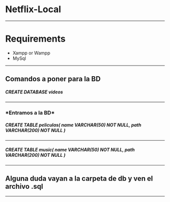 <h1>Netflix-Local</h1>
<hr>
<h1>Requirements</h1>

<ul>
<li>Xampp or Wampp</li>
<li>MySql</li>
</ul>
<hr>

<h2>Comandos a poner para la BD</h2>

<h5>CREATE DATABASE videos</h5>
<hr>
<h3>*Entramos a la BD*</h3>
<h5>CREATE TABLE peliculas( 
    name VARCHAR(50) NOT NULL,
    path VARCHAR(200) NOT NULL 
)</h5>
<hr>
<h5>CREATE TABLE music( 
    name VARCHAR(50) NOT NULL,
    path VARCHAR(200) NOT NULL
)</h5>
<hr> 
<h2>Alguna duda vayan a la carpeta de db y ven el archivo .sql</h2>
<hr>
 
